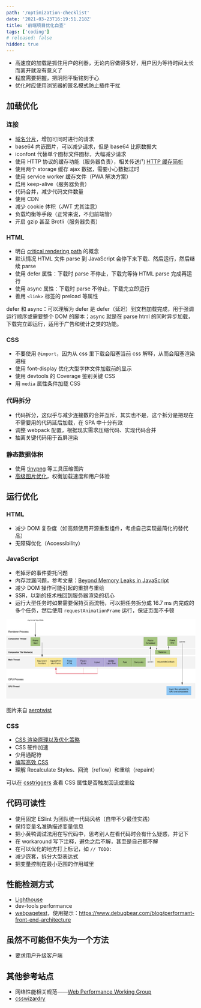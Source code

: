 ```yaml
---
path: '/optimization-checklist'
date: '2021-03-23T16:19:51.218Z'
title: '前端项目优化自查'
tags: ['coding']
# released: false
hidden: true
---
```


- 高速度的加载是抓住用户的利器，无论内容做得多好，用户因为等待时间太长而离开就没有意义了
- 程度需要把握，把阴阳平衡铭刻于心
- 优化时应使用浏览器的匿名模式防止插件干扰

## 加载优化

### 连接

- [域名分片](https://developer.mozilla.org/zh-CN/docs/Web/HTTP/Connection_management_in_HTTP_1.x)，增加可同时进行的请求
- base64 内嵌图片，可以减少请求，但是 base64 比原数据大
- iconfont 代替单个图标文件图标，大幅减少请求
- 使用 HTTP 协议的缓存功能（服务器负责），相关传送门 [HTTP 缓存简析](https://ssshooter.com/2020-09-18-http-caching/)
- 使用两个 storage 缓存 ajax 数据，需要小心数据过时
- 使用 service worker 缓存文件（PWA 解决方案）
- 启用 keep-alive（服务器负责）
- 代码合并，减少代码文件数量
- 使用 CDN
- 减少 cookie 体积（JWT 尤其注意）
- 负载均衡等手段（正常来说，不归前端管）
- 开启 gzip 甚至 Brotli（服务器负责）

### HTML

- 明白 [critical rendering path](https://developers.google.com/web/fundamentals/performance/critical-rendering-path) 的概念
- 默认情况 HTML 文件 parse 到 JavaScript 会停下来下载、然后运行，然后继续 parse
- 使用 defer 属性：下载时 parse 不停止，下载完等待 HTML parse 完成再运行
- 使用 async 属性：下载时 parse 不停止，下载完立即运行
- 善用 `<link>` 标签的 preload 等属性

defer 和 async：可以理解为 defer 是 defer（延迟）到文档加载完成，用于强调运行顺序或需要整个 DOM 的脚本；async 就是在 parse html 的同时异步加载，下载完立即运行，适用于广告和统计之类的功能。

### CSS

- 不要使用 `@import`，因为从 css 里下载会阻塞当前 css 解释，从而会阻塞渲染进程
- 使用 font-display 优化大型字体文件加载前的显示
- 使用 devtools 的 Coverage 鉴别关键 CSS
- 用 `media` 属性条件加载 CSS

### 代码拆分

- 代码拆分，这似乎与减少连接数的合并互斥，其实也不是，这个拆分是把现在不需要用的代码延后加载，在 SPA 中十分有效
- 调整 webpack 配置，根据现实需求压缩代码、实现代码合并
- 抽离关键代码用于首屏渲染

### 静态数据体积

- 使用 [tinypng](https://tinypng.com/) 等工具压缩图片
- [高级图片优化](https://images.guide/)，权衡加载速度和用户体验

## 运行优化

### HTML

- 减少 DOM 复杂度（如高频使用开源重型组件，考虑自己实现最简化的替代品）
- 无障碍优化（Accessibility）

### JavaScript

- 老掉牙的事件委托问题
- 内存泄漏问题，参考文章：[Beyond Memory Leaks in JavaScript](https://medium.com/outsystems-experts/beyond-memory-leaks-in-javascript-d27fd48ae67e)
- 减少 DOM 操作可能引起的重排与重绘
- SSR，以新的技术栈回到服务器渲染的初心
- 运行大型任务时如果需要保持页面流畅，可以把任务拆分成 16.7 ms 内完成的多个任务，然后使用 `requestAnimationFrame` 运行，保证页面不卡顿

![帧的组成](./anatomy-of-a-frame.svg)

图片来自 [aerotwist](https://aerotwist.com/blog/the-anatomy-of-a-frame/)

### CSS

- [CSS 渲染原理以及优化策略](http://jartto.wang/2019/10/23/css-theory-and-optimization/)
- CSS 硬件加速
- 少用通配符
- [编写高效 CSS](https://csswizardry.com/2011/09/writing-efficient-css-selectors/)
- 理解 Recalculate Styles、回流（reflow）和重绘（repaint）

可以在 [csstriggers](https://csstriggers.com/) 查看 CSS 属性是否触发回流或重绘

## 代码可读性

- 使用固定 ESlint 为团队统一代码风格（自带不少最佳实践）
- 保持变量名准确描述变量信息
- 把小黄鸭调试法用在写代码中，思考别人在看代码时会有什么疑惑，并记下
- 在 workaround 写下注释，避免之后不解，甚至是自己都不解
- 在可以优化的地方打上标记，如 `// TODO: `
- 减少嵌套，拆分大型表达式
- 把变量控制在最小范围的作用域里

## 性能检测方式

- [Lighthouse](https://developers.google.com/web/tools/lighthouse/)
- dev-tools performance
- [webpagetest](https://www.webpagetest.org/)，使用提示：https://www.debugbear.com/blog/performant-front-end-architecture

## 虽然不可能但不失为一个方法

- 要求用户升级客户端

## 其他参考站点

- 网络性能相关规范——[Web Performance Working Group](https://www.w3.org/webperf/)
- [csswizardry](https://csswizardry.com/)
